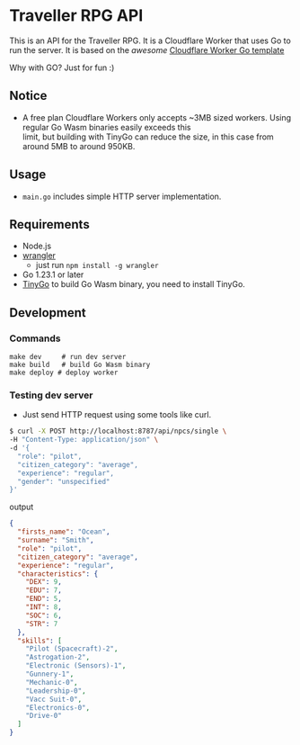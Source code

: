 # Traveller RPG API

This is an API for the Traveller RPG. It is a Cloudflare Worker that uses Go to run the server. 
It is based on the _awesome_ [Cloudflare Worker Go template](https://github.com/syumai/workers)

Why with GO? Just for fun :)

## Notice

- A free plan Cloudflare Workers only accepts ~3MB sized workers. Using regular Go Wasm binaries easily exceeds this  
limit, but building with TinyGo can reduce the size, in this case from around 5MB to around 950KB.

## Usage

- `main.go` includes simple HTTP server implementation. 

## Requirements

- Node.js
- [wrangler](https://developers.cloudflare.com/workers/wrangler/)
  - just run `npm install -g wrangler`
- Go 1.23.1 or later
- [TinyGo](https://tinygo.org/) to build Go Wasm binary, you need to install TinyGo.

## Development

### Commands

```
make dev     # run dev server
make build   # build Go Wasm binary
make deploy # deploy worker
```

### Testing dev server

- Just send HTTP request using some tools like curl.

```bash
$ curl -X POST http://localhost:8787/api/npcs/single \
-H "Content-Type: application/json" \
-d '{
  "role": "pilot",
  "citizen_category": "average",
  "experience": "regular",
  "gender": "unspecified"
}'
```
output
```json
{
  "firsts_name": "Ocean",
  "surname": "Smith",
  "role": "pilot",
  "citizen_category": "average",
  "experience": "regular",
  "characteristics": {
    "DEX": 9,
    "EDU": 7,
    "END": 5,
    "INT": 8,
    "SOC": 6,
    "STR": 7
  },
  "skills": [
    "Pilot (Spacecraft)-2",
    "Astrogation-2",
    "Electronic (Sensors)-1",
    "Gunnery-1",
    "Mechanic-0",
    "Leadership-0",
    "Vacc Suit-0",
    "Electronics-0",
    "Drive-0"
  ]
}
```

